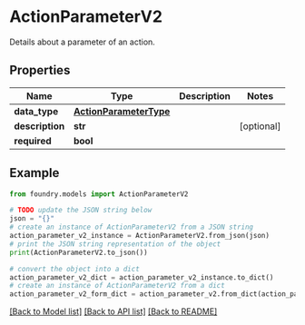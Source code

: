 # ActionParameterV2

Details about a parameter of an action.

## Properties

Name | Type | Description | Notes
------------ | ------------- | ------------- | -------------
**data_type** | [**ActionParameterType**](ActionParameterType.md) |  |
**description** | **str** |  | \[optional\]
**required** | **bool** |  |

## Example

```python
from foundry.models import ActionParameterV2

# TODO update the JSON string below
json = "{}"
# create an instance of ActionParameterV2 from a JSON string
action_parameter_v2_instance = ActionParameterV2.from_json(json)
# print the JSON string representation of the object
print(ActionParameterV2.to_json())

# convert the object into a dict
action_parameter_v2_dict = action_parameter_v2_instance.to_dict()
# create an instance of ActionParameterV2 from a dict
action_parameter_v2_form_dict = action_parameter_v2.from_dict(action_parameter_v2_dict)
```

[\[Back to Model list\]](../README.md#documentation-for-models) [\[Back to API list\]](../README.md#documentation-for-api-endpoints) [\[Back to README\]](../README.md)
